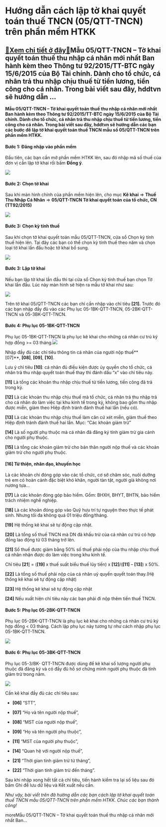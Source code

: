 Hướng dẫn cách lập tờ khai quyết toán thuế TNCN (05/QTT-TNCN) trên phần mềm HTKK
================================================================================

[:gift:Xem chi tiết ở đây:gift:](https://hddtvn.com/huong-dan-cach-lap-to-khai-quyet-toan-thue-tncn-05-qtt-tncn-tren-phan-mem-htkk/)Mẫu 05/QTT-TNCN – Tờ khai quyết toán thuế thu nhập cá nhân mới nhất Ban hành kèm theo Thông tư 92/2015/TT-BTC ngày 15/6/2015 của Bộ Tài chính. Dành cho tổ chức, cá nhân trả thu nhập chịu thuế từ tiền lương, tiền công cho cá nhân. Trong bài viết sau đây, hddtvn sẽ hướng dẫn …
-----------------------------------------------------------------------------------------------------------------------------------------------------------------------------------------------------------------------------------------------------------------------------------

**Mẫu 05/QTT-TNCN – Tờ khai quyết toán thuế thu nhập cá nhân mới nhất Ban hành kèm theo Thông tư 92/2015/TT-BTC ngày 15/6/2015 của Bộ Tài chính. Dành cho tổ chức, cá nhân trả thu nhập chịu thuế từ tiền lương, tiền công cho cá nhân. Trong bài viết sau đây, hddtvn sẽ hướng dẫn các bạn các bước để lập tờ khai quyết toán thuế TNCN mẫu số 05/QTT-TNCN trên phần mềm HTKK.**


#### Bước 1: Đăng nhập vào phần mềm


Đầu tiên, các bạn cần mở phần mềm HTKK lên, sau đó nhập mã số thuế của đơn vị cần lập tờ khai rồi bấm **Đồng ý**.


[![](https://hddtvn.com/wp-content/uploads/2021/01/tT2sql8.png)](https://hddtvn.com/wp-content/uploads/2021/01/tT2sql8.png)


#### Bước 2: Chọn tờ khai


Sau khi màn hình chính của phần mềm hiện lên, cho mục **Kê khai** => **Thuế Thu Nhập Cá Nhân** => **05/QTT-TNCN Tờ khai quyết toán của tổ chức, CN (TT92/2015)**


![](https://hddtvn.com/wp-content/uploads/2021/01/NAfn9Yh.png)


#### Bước 3: Chọn kỳ tính thuế


Sau khi chọn tờ khai quyết toán mẫu 05/QTT-TNCN, cửa sổ Chọn kỳ tính thuế hiện lên. Tại đây các bạn có thể chọn kỳ tính thuế theo năm và chọn loại tờ khai lần đầu hoặc tờ khai bổ sung.


![](https://hddtvn.com/wp-content/uploads/2021/01/NuaR9nW.png)


#### Bước 3: Lập tờ khai


Nếu bạn lập tờ khai lần đầu thì tại cửa sổ Chọn kỳ tính thuế bạn chọn Tờ khai lần đầu. Lúc này màn hình sẽ hiện ra mẫu tờ khai như sau:


![](https://hddtvn.com/wp-content/uploads/2021/01/u22fKB6.png)


Trên tờ khai 05/QTT-TNCN các bạn chỉ cần nhập vào chỉ tiêu **[21].** Trước đó các bạn nhập đầy đủ vào các Phụ lục 05-1BK-QTT-TNCN, 05-2BK-QTT-TNCN và 05-3BK-QTT-TNCN.


#### Bước 4: Phụ lục 05-1BK-QTT-TNCN


Phụ lục 05-1BK-QTT-TNCN là phụ lục kê khai cho những cá nhân cư trú ký hợp đồng >= 03 tháng.![](https://hddtvn.com/wp-content/uploads/2021/01/jS5tzF7.png)


Nhập đầy đủ các chỉ tiêu thông tin cá nhân của người nộp thuế**[07]**, **[08]**, **[09]**, **[10]**.


Lưu ý chỉ tiêu **[10]**: cá nhân đủ điều kiện được ủy quyền cho tổ chức, cá nhân trả thu nhập quyết toán thuế thay thì đánh dấu “x” vào chỉ tiêu này.


**[11]** Là tổng các khoản thu nhập chịu thuế từ tiền lương, tiền công đã trả trong kỳ.


**[12]** Là các khoản thu nhập chịu thuế mà tổ chức, cá nhân trả thu nhập trả cho cá nhân do làm việc tại khu kinh tế trong kỳ, không bao gồm thu nhập được miễn, giảm theo Hiệp định tránh đánh thuế hai lần (nếu có).


**[13]** Là các khoản thu nhập chịu thuế làm căn cứ xét miễn, giảm thuế theo Hiệp định tránh đánh thuế hai lần. Mục: “Các khoản giảm trừ”


**[14]** Là số người phụ thuộc mà cá nhân đã đăng ký tính giảm trừ gia cảnh cho người phụ thuộc.


**[15]** Là tổng các khoản giảm trừ cho bản thân người nộp thuế và các khoản giảm trừ cho người phụ thuộc.


#### **[16] Từ thiện, nhân đạo, khuyến học**


Là các khoản chi đóng góp vào các tổ chức, cơ sở chăm sóc, nuôi dưỡng trẻ em có hoàn cảnh đặc biệt khó khăn, người tàn tật, người già không nơi nương tựa…


**[17]** Là các khoản đóng góp bảo hiểm. Gồm: BHXH, BHYT, BHTN, bảo hiểm trách nhiệm nghề nghiệp.


**[18]** Là các khoản đóng góp vào Quỹ hưu trí tự nguyện theo thực tế phát sinh. Nhưng tối đa không quá 01 triệu đồng/tháng.


**[19]** Hệ thống kê khai sẽ tự động cập nhật.


**[20]** Là tổng số thuế TNCN mà DN đã khấu trừ của cá nhân cư trú có hợp đồng lao động từ 03 tháng trở lên.


**[21]** Số thuế được giảm bằng 50% số thuế phải nộp của thu nhập chịu thuế cá nhân nhận được do làm việc trong khu kinh tế.


Chỉ tiêu **[21**] = (**[19]** x thuế suất biểu thuế lũy tiến) x **[12]**/(**[11]** – **[13]**) x 50%.


**[22]** Là tổng số thuế phải nộp của cá nhân uỷ quyền quyết toán thay.(Hệ thống kê khai sẽ tự động cập nhật)


**[23]** Hệ thống kê khai sẽ tự động cập nhật


**[24]** Nếu xuất hiện chỉ tiêu này các bạn phải đi nộp thêm tiền thuế TNCN.


#### Bước 5: Phụ lục 05-2BK-QTT-TNCN


Phụ lục 05-2BK-QTT-TNCN là phụ lục kê khai cho những cá nhân cư trú ký hợp đồng < 03 tháng. Cách lập phụ lục này tương tự như cách nhập phụ lục 05-1BK-QTT-TNCN.


![](https://hddtvn.com/wp-content/uploads/2021/01/K75lpSu.png)


#### Bước 6: Phụ lục 05-3BK-QTT-TNCN


Phụ lục 05-3/BK- QTT-TNCN được dùng để kê khai số lượng người phụ thuộc đã đăng ký và có đầy đủ hồ sơ chứng minh người phụ thuộc đã tính giảm trừ trong năm.


![](https://hddtvn.com/wp-content/uploads/2021/01/XUHUDCg.png)


Cần kê khai đầy đủ các chỉ tiêu sau:




* **[06]** “STT”,

* **[07]** “Họ và tên người nộp thuế”,

* **[08]** “MST của người nộp thuế”,

* **[09]** “Họ và tên người phụ thuộc”,

* **[11]** “MST của người phụ thuộc”,

* **[14]** “Quan hệ với người nộp thuế”,

* **[21]** “Thời gian tính giảm trừ từ tháng”,

* **[22]** “Thời gian tính giảm trừ đến tháng”.



Sau khi nhập xong hết tất cả chỉ tiêu, tiến hành kiểm tra lại số liệu sau đó bấm Ghi để lưu dữ liệu và Kết xuất nếu cần.


*Như vậy, bài viết trên đã hướng dẫn các bạn cách lập tờ khai quyết toán thuế TNCN mẫu 05/QTT-TNCN trên phần mềm HTKK. Chúc các bạn thành công!*


moreMẫu 05/QTT-TNCN – Tờ khai quyết toán thuế thu nhập cá nhân mới nhất Ban…

